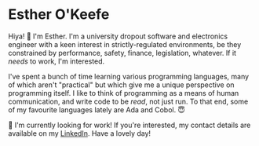 # Esther O'Keefe 

Hiya! 👋 I'm Esther. I'm a university dropout software and 
electronics engineer with a keen interest in strictly-regulated 
environments, be they constrained by performance, safety, finance,
legislation, whatever. If it *needs* to work, I'm interested.

I've spent a bunch of time learning various programming languages,
many of which aren't "practical" but which give me a unique
perspective on programming itself. I like to think of programming
as a means of human communication, and write code to be *read*, not
just run. To that end, some of my favourite languages lately are 
Ada and Cobol. 😇

🧳 I'm currently looking for work! If you're interested, my contact 
details are available on my 
[LinkedIn](https://www.linkedin.com/in/esthermations). 
Have a lovely day! 

